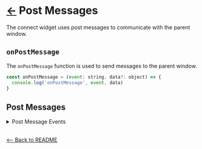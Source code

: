 # [←](../README.md#props) Post Messages

The connect widget uses post messages to communicate with the parent window.

## `onPostMessage`

The `onPostMessage` function is used to send messages to the parent window.

```jsx
const onPostMessage = (event: string, data?: object) => {
  console.log('onPostMessage', event, data)
}
```

## Post Messages

<details>
  <summary>Post Message Events</summary>

| Type                                       | Description                                                                                                                                                                                | Data                                                                           |
| ------------------------------------------ | ------------------------------------------------------------------------------------------------------------------------------------------------------------------------------------------ | ------------------------------------------------------------------------------ |
| `mx/connect/backToSearch`                  | Triggers when an end user selects a button that will navigate them to the search institution step in the Connect Widget. Used in relation with `disable_institution_search` config option. | `{}`                                                                           |
| `mx/connect/loaded`                        | Triggers when the Connect Widget has loaded. `initial_step` can be `connected`, `disclosure`, `enterCreds`, `loginError`, `mfa`, `search`, `verifyExistingMember` or `verifyMfa`.          | `{ "initial_step": string }`                                                   |
| `mx/connect/enterCredentials`              | Triggers when a user submits credentials for a given institution for the first time.                                                                                                       | `{ "institution": { "code": string, "guid": string } }`                        |
| `mx/connect/institutionSearch`             | Triggers when the end user searches for an institution.                                                                                                                                    | `{ "query": string }`                                                          |
| `mx/connect/selectedInstitution`           | Triggers when the end user selects an institution from the institution list.                                                                                                               | `{ "code": string, "guid": string, "name": string, "url": string }`            |
| `mx/connect/invalidData`                   | Triggers when there are no valid demand deposit (DDA) accounts on the member. Current options for `code`: `1000`                                                                           | `{ "code": string, "member_guid": string}`                                     |
| `mx/connect/invalidData/primaryAction`     | Triggered when the user clicks the "Try again" option on the invalid data step.                                                                                                            | `{  "member_guid": string }`                                                   |
| `mx/connect/memberConnected`               | Triggers when a member has successfully connected and the data you requested in your config has finished aggregating.                                                                      | `{ "member_guid": string }`                                                    |
| `mx/connect/memberConnected/primaryAction` | Triggered when the user clicks the primary button on the member connected step.                                                                                                            | `{}`                                                                           |
| `mx/connect/memberError`                   | Triggers when a member has encountered an error state.                                                                                                                                     | `{ "member": { "guid": string, "connection_status: number } }`                 |
| `mx/connect/createMemberError`             | Triggers when a member failed to get created when credentials were entered.                                                                                                                | `{ "institution_guid": string, "institution_code": string }`                   |
| `mx/connect/memberDeleted`                 | Triggers when a member has been deleted in the widget.                                                                                                                                     | `{ "member_guid": string }`                                                    |
| `mx/connect/memberStatusUpdated`           | Triggers when a members connection status has changed while connecting. This is useful in determing the current connection status of the member.                                           | `{ "member_guid": string, "connection_status": number }`                       |
| `mx/connect/oauthError`                    | Triggered when the user lands on the OAuth error page.                                                                                                                                     | `{ "member_guid": string }`                                                    |
| `mx/connect/oauthRequested`                | Triggers when the user navigates to the OAuth provider's site. Note that the redirect does not happen in WebViews.                                                                         | `{ "url": string, "member_guid": string }`                                     |
| `mx/connect/stepChange`                    | Triggers when the end user changes from one "step" to another.                                                                                                                             | `{ "previous": string, "current": string }`                                    |
| `mx/connect/submitMfa`                     | Triggers when a user submits an MFA answer.                                                                                                                                                | `{ "member_guid": string }`                                                    |
| `mx/connect/updateCredentials`             | Triggers when a user submits credentials while trying to update their existing credentials.                                                                                                | `{ "member_guid": string, "institution": { "code": string, "guid": string } }` |

</details>

<br />

[<-- Back to README](../README.md#props)

